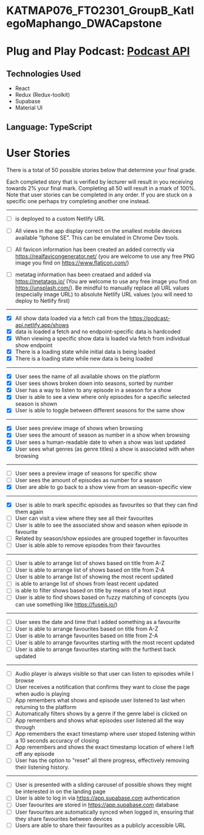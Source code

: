 # KATMAP076_FTO2301_GroupB_KatlegoMaphango_DWACapstone

# Plug and Play Podcast: [Podcast API](https://github.com/schalkventer/example-podcast-api)

## Technologies Used
- React
- Redux (Redux-toolkit)
- Supabase
- Material UI

## Language: TypeScript



# User Stories
There is a total of 50 possible stories below that determine your final grade.

Each completed story that is verified by lecturer will result in you receiving towards 2% your final mark. Completing all 50 will result in a mark of 100%. Note that user stories can be completed in any order. If you are stuck on a specific one perhaps try completing another one instead.

***

- [ ] is deployed to a custom Netlify URL

- [ ] All views in the app display correct on the smallest mobile devices available “Iphone SE”. This can be emulated in Chrome Dev tools.

- [ ] All favicon information has been created an added correctly via https://realfavicongenerator.net/ (you are welcome to use any free PNG image you find on https://www.flaticon.com/)

- [ ] metatag information has been creataed and added via https://metatags.io/ (You are welcome to use any free image you find on https://unsplash.com/). Be mindful to manually replace all URL values (especially image URL) to absolute Netlify URL values (you will need to deploy to Netlify first)

***

- [x] All show data loaded via a fetch call from the https://podcast-api.netlify.app/shows
- [x] data is loaded a fetch and no endpoint-specific data is hardcoded
- [x] When viewing a specific show data is loaded via fetch from individual show endpoint
- [x] There is a loading state while initial data is being loaded
- [x] There is a loading state while new data is being loaded

***

- [x] User sees the name of all available shows on the platform
- [x] User sees shows broken down into seasons, sorted by number
- [x] User has a way to listen to any episode in a season for a show
- [x] User is able to see a view where only episodes for a specific selected season is shown
- [x] User is able to toggle between different seasons for the same show

***

- [x] User sees preview image of shows when browsing
- [x] User sees the amount of season as number in a show when browsing
- [x] User sees a human-readable date to when a show was last updated
- [x] User sees what genres (as genre titles) a show is associated with when browsing

***

- [ ] User sees a preview image of seasons for specific show
- [ ] User sees the amount of episodes as number for a season
- [x] User are able to go back to a show view from an season-specific view

***

- [x] User is able to mark specific episodes as favourites so that they can find them again
- [ ] User can visit a view where they see all their favourites
- [ ] User is able to see the associated show and season when episode in favourite
- [ ] Related by season/show epsiodes are grouped together in favourites
- [ ] User is able able to remove episodes from their favourites

***

- [ ] User is able to arrange list of shows based on title from A-Z
- [ ] User is able to arrange list of shows based on title from Z-A
- [ ] User is able to arrange list of showing the most recent updated
- [ ] is able to arrange list of shows from least recent updated
- [ ] is able to filter shows based on title by means of a text input
- [ ] User is able to find shows based on fuzzy matching of concepts (you can use something like https://fusejs.io/)

***

- [ ] User sees the date and time that I added something as a favourite
- [ ] User is able to arrange favourites based on title from A-Z
- [ ] User is able to arrange favourites based on title from Z-A
- [ ] User is able to arrange favourites starting with the most recent updated
- [ ] User is able to arrange favourites starting with the furthest back updated

***

- [ ] Audio player is always visible so that user can listen to episodes while I browse
- [ ] User receives a notification that confirms they want to close the page when audio is playing
- [ ] App remembers what shows and episode user listened to last when returning to the platform
- [ ] Automatically filters shows by a genre if the genre label is clicked on
- [ ] App remembers and shows what episodes user listened all the way through
- [ ] App remembers the exact timestamp where user stoped listening within a 10 seconds accuracy of closing
- [ ] App remembers and shows the exact timestamp location of where I left off any episode
- [ ] User has the option to "reset" all there progress, effectively removing their listening history.

***

- [ ] User is presented with a sliding carousel of possible shows they might be interested in on the landing page
- [ ] User is able to log in via https://app.supabase.com authentication
- [ ] User favourites are stored in https://app.supabase.com database
- [ ] User favourites are automatically synced when logged in, ensuring that they share favourites between devices
- [ ] Users are able to share their favourites as a publicly accessible URL
